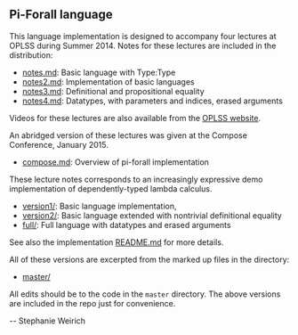 Pi-Forall language
------------------

This language implementation is designed to accompany four lectures at
OPLSS during Summer 2014. Notes for these lectures are included in the 
distribution:

- [notes.md](notes.md):    Basic language with Type:Type 
- [notes2.md](notes2.md):  Implementation of basic languages
- [notes3.md](notes3.md):  Definitional and propositional equality
- [notes4.md](notes4.md):  Datatypes, with parameters and indices, erased arguments

Videos for these lectures are also available from the 
[OPLSS website](https://www.cs.uoregon.edu/research/summerschool/summer14/curriculum.html).

An abridged version of these lectures was given at the Compose
Conference, January 2015. 

- [compose.md](compose.md): Overview of pi-forall implementation

These lecture notes corresponds to an increasingly expressive demo
implementation of dependently-typed lambda calculus.

- [version1/](version1/):   Basic language implementation, 
- [version2/](version2/):   Basic language extended with nontrivial definitional equality
- [full/](full/):           Full language with datatypes and erased arguments

See also the implementation [README.md](master/README.md) for more details.

All of these versions are excerpted from the marked up files in the directory:

- [master/](master/)

All edits should be to the code in the `master` directory. The above versions
are included in the repo just for convenience.

--
Stephanie Weirich
